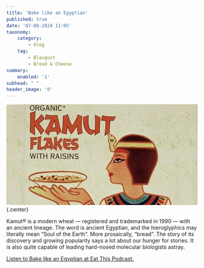 ```yaml
---
title: 'Bake like an Egyptian'
published: true
date: '07-08-2024 11:05'
taxonomy:
    category:
        - blog
    tag:
        - Blaugust
        - Bread & Cheese
summary:
    enabled: '1'
subhead: " "
header_image: '0'
---
```


![Artwork from a cereal packet of Organic Kamut Flakes with raisins, showing a supposed Egyptian person holding a bowl of breakfast cereal](odb-07-image.jpg){.center}

Kamut® is a modern wheat — registered and trademarked in 1990 — with an ancient lineage. The word is ancient Egyptian, and the hieroglyphics may literally mean “Soul of the Earth”. More prosaically, “bread”. The story of its discovery and growing popularity says a lot about our hunger for stories. It is also quite capable of leading hard-nosed molecular biologists astray.

<a href="https://www.eatthispodcast.com/our-daily-bread-07/" rel=canonical>Listen to Bake like an Egyptian at Eat This Podcast.</a>